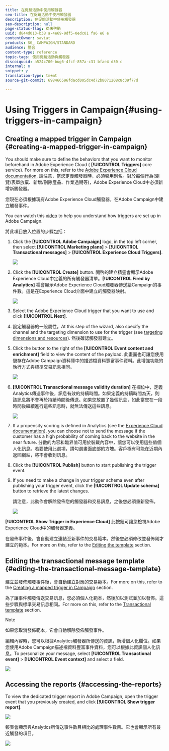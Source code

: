 ```yaml
---
title: 在促銷活動中使用觸發器
seo-title: 在促銷活動中使用觸發器
description: 在促銷活動中使用觸發器
seo-description: null
page-status-flag: 從未啓動
uuid: d844d013-b38 a-4e69-9df5-0edc01 fa6 e6 e
contentOwner: saviat
products: SG_ CAMPAIGN/STANDARD
audience: 整合
content-type: reference
topic-tags: 使用促銷活動與觸發器
discoiquuid: a524c700-bug6-4fcf-857a-c31 bfae4 d30 c
internal: n
snippet: y
translation-type: tm+mt
source-git-commit: 698466596fdacd005dc4d72b8071208c8c39f77d

---
```



# Using Triggers in Campaign{#using-triggers-in-campaign}

## Creating a mapped trigger in Campaign {#creating-a-mapped-trigger-in-campaign}

You should make sure to define the behaviors that you want to monitor beforehand in Adobe Experience Cloud ( **[!UICONTROL Triggers]** core service). For more on this, refer to the [Adobe Experience Cloud documentation](https://marketing.adobe.com/resources/help/en_US/mcloud/triggers.html). 請注意，當您定義觸發器時，必須啓用別名。對於每個行為(瀏覽/表單放棄、新增/刪除產品、作業過期等)，Adobe Experience Cloud中必須新增新觸發器。

您現在必須根據現有Adobe Experience Cloud觸發器，在Adobe Campaign中建立觸發事件。

You can watch this [video](https://helpx.adobe.com/marketing-cloud/how-to/email-marketing.html#step-two) to help you understand how triggers are set up in Adobe Campaign.

將此項目放入位置的步驟包括：

1. Click the **[!UICONTROL Adobe Campaign]** logo, in the top left corner, then select **[!UICONTROL Marketing plans]** &gt; **[!UICONTROL Transactional messages]** &gt; **[!UICONTROL Experience Cloud Triggers]**.

   ![](assets/remarketing_1.png)

1. Click the **[!UICONTROL Create]** button. 開啓的建立精靈會顯示Adobe Experience Cloud中定義的所有觸發器清單。**[!UICONTROL Fired by Analytics]** 欄會顯示Adobe Experience Cloud觸發器傳送給Campaign的事件數。這是在Experience Cloud介面中建立的觸發器映射。

   ![](assets/remarketing_2.png)

1. Select the Adobe Experience Cloud trigger that you want to use and click **[!UICONTROL Next]**.
1. 設定觸發器的一般屬性。At this step of the wizard, also specify the channel and the targeting dimension to use for the trigger (see [targeting dimensions and resources](../../automating/using/query.md#targeting-dimensions-and-resources)). 然後確認觸發器建立。
1. Click the button to the right of the **[!UICONTROL Event content and enrichment]** field to view the content of the payload. 此畫面也可讓您使用儲存在Adobe Campaign資料庫中的描述檔資料豐富事件資料。此增強功能的執行方式與標準交易訊息相同。

   ![](assets/remarketing_3.png)

1. **[!UICONTROL Transactional message validity duration]** 在欄位中，定義Analytics傳送事件後，訊息有效的持續時間。如果定義的持續時間為天，則該訊息將不會再於持續時間後傳送。如果您放置了幾個訊息，如此當您在一段時間後繼續進行這些訊息時，就無法傳送這些訊息。

   ![](assets/remarketing_4.png)

1. If a propensity scoring is defined in Analytics (see the [Experience Cloud documentation](https://marketing.adobe.com/resources/help/en_US/insight/client/c_visitor_propensity.html)), you can choose not to send the message if the customer has a high probability of coming back to the website in the near future. 分數的內容和臨界值可用於裝載內容中，讓您可以使用這些值個人化訊息。若要使用此選項，請勾選畫面底部的方塊。客戶極有可能在近期內返回網站，將不會收到訊息。
1. Click the **[!UICONTROL Publish]** button to start publishing the trigger event.
1. If you need to make a change in your trigger schema even after publishing your trigger event, click the **[!UICONTROL Update schema]** button to retrieve the latest changes.

   請注意，此動作會解除發佈您的觸發器和交易訊息，之後您必須重新發佈。

   ![](assets/remarketing_11.png)

**[!UICONTROL Show Trigger in Experience Cloud]** 此按鈕可讓您檢視Adobe Experience Cloud中的觸發器定義。

在發佈事件後，會自動建立連結至新事件的交易範本。然後您必須修改並發佈剛才建立的範本。For more on this, refer to the [Editing the template](../../start/using/about-templates.md) section.

## Editing the transactional message template {#editing-the-transactional-message-template}

建立並發佈觸發事件後，會自動建立對應的交易範本。For more on this, refer to the [Creating a mapped trigger in Campaign](../../integrating/using/using-triggers-in-campaign.md#creating-a-mapped-trigger-in-campaign) section.

為了讓事件觸發傳送交易訊息，您必須個人化範本，然後加以測試並加以發佈。這些步驟與標準交易訊息相同。For more on this, refer to the [Transactional template](../../channels/using/event-transactional-messages.md#personalizing-a-transactional-message) section.

>[!NOTE]
>
>如果您取消發佈範本，它會自動解除發佈觸發事件。

編輯內容時，您可以根據Analytics觸發器所傳送的資訊，新增個人化欄位。如果您使用Adobe Campaign描述檔資料豐富事件資料，您可以根據此資訊個人化訊息。To personalize your message, select **[!UICONTROL Transactional event]** &gt; **[!UICONTROL Event context]** and select a field.

![](assets/remarketing_8.png)

## Accessing the reports {#accessing-the-reports}

To view the dedicated trigger report in Adobe Campaign, open the trigger event that you previously created, and click **[!UICONTROL Show trigger report]**.

![](assets/remarketing_9.png)

報表會顯示與Analytics所傳送事件數目相比的處理事件數目。它也會顯示所有最近觸發的項目。

![](assets/trigger_uc_browse_14.png)

